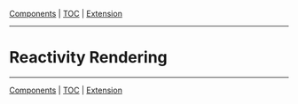 [Components](composite.md) | [TOC](README.md#reactivity-rendering) | [Extension](extension.md)
- - -

# Reactivity Rendering


- - -

[Components](composite.md) | [TOC](README.md#reactivity-rendering) | [Extension](extension.md)
